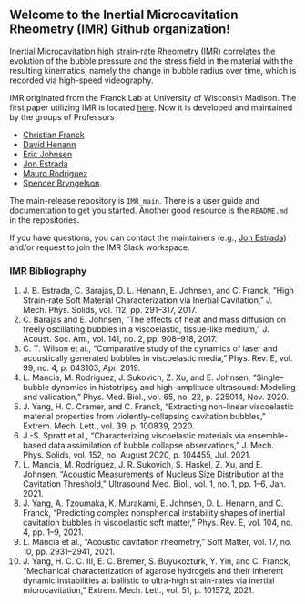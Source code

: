 ## Welcome to the Inertial Microcavitation Rheometry (IMR) Github organization!

Inertial Microcavitation high strain-rate Rheometry (IMR) correlates the evolution of the bubble pressure and the stress field in the material with the resulting kinematics, namely the change in bubble radius over time, which is recorded via high-speed videography.

IMR originated from the Franck Lab at University of Wisconsin Madison. 
The first paper utilizing IMR is located [here](https://doi.org/10.1016/j.jmps.2017.12.006).
Now it is developed and maintained by the groups of Professors 
* [Christian Franck](https://directory.engr.wisc.edu/me/Faculty/Franck_Christian/)
* [David Henann](https://vivo.brown.edu/display/dhenann)
* [Eric Johnsen](https://me.engin.umich.edu/people/faculty/eric-johnsen/)
* [Jon Estrada](https://me.engin.umich.edu/people/faculty/jon-estrada/)
* [Mauro Rodriguez](https://vivo.brown.edu/display/mrodri97)
* [Spencer Bryngelson](https://comp-physics.group/).

The main-release repository is `IMR_main`. 
There is a user guide and documentation to get you started. Another good resource is the `README.md` in the repositories.

If you have questions, you can contact the maintainers (e.g., [Jon Estrada](mailto:jbestrad@umich.edu)) and/or request to join the IMR Slack workspace.

### IMR Bibliography

1. J. B. Estrada, C. Barajas, D. L. Henann, E. Johnsen, and C. Franck, “High Strain-rate Soft Material Characterization via Inertial Cavitation,” J. Mech. Phys. Solids, vol. 112, pp. 291–317, 2017.
2. C. Barajas and E. Johnsen, “The effects of heat and mass diffusion on freely oscillating bubbles in a viscoelastic, tissue-like medium,” J. Acoust. Soc. Am., vol. 141, no. 2, pp. 908–918, 2017.
3. C. T. Wilson et al., “Comparative study of the dynamics of laser and acoustically generated bubbles in viscoelastic media,” Phys. Rev. E, vol. 99, no. 4, p. 043103, Apr. 2019.
4. L. Mancia, M. Rodriguez, J. Sukovich, Z. Xu, and E. Johnsen, “Single–bubble dynamics in histotripsy and high–amplitude ultrasound: Modeling and validation,” Phys. Med. Biol., vol. 65, no. 22, p. 225014, Nov. 2020.
5. J. Yang, H. C. Cramer, and C. Franck, “Extracting non-linear viscoelastic material properties from violently-collapsing cavitation bubbles,” Extrem. Mech. Lett., vol. 39, p. 100839, 2020.
6. J.-S. Spratt et al., “Characterizing viscoelastic materials via ensemble-based data assimilation of bubble collapse observations,” J. Mech. Phys. Solids, vol. 152, no. August 2020, p. 104455, Jul. 2021.
7. L. Mancia, M. Rodriguez, J. R. Sukovich, S. Haskel, Z. Xu, and E. Johnsen, “Acoustic Measurements of Nucleus Size Distribution at the Cavitation Threshold,” Ultrasound Med. Biol., vol. 1, no. 1, pp. 1–6, Jan. 2021.
8. J. Yang, A. Tzoumaka, K. Murakami, E. Johnsen, D. L. Henann, and C. Franck, “Predicting complex nonspherical instability shapes of inertial cavitation bubbles in viscoelastic soft matter,” Phys. Rev. E, vol. 104, no. 4, pp. 1–9, 2021.
9. L. Mancia et al., “Acoustic cavitation rheometry,” Soft Matter, vol. 17, no. 10, pp. 2931–2941, 2021.
10. J. Yang, H. C. C. III, E. C. Bremer, S. Buyukozturk, Y. Yin, and C. Franck, “Mechanical characterization of agarose hydrogels and their inherent dynamic instabilities at ballistic to ultra-high strain-rates via inertial microcavitation,” Extrem. Mech. Lett., vol. 51, p. 101572, 2021.
